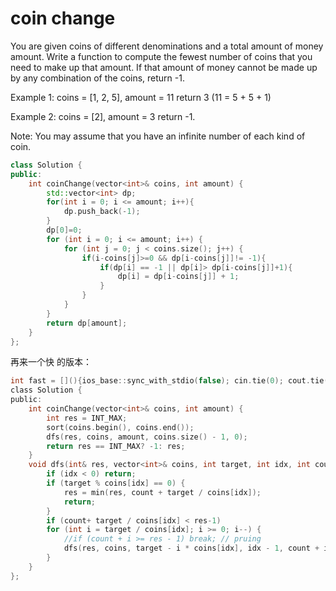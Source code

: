 # coin change

You are given coins of different denominations and a total amount of money amount. Write a function to compute the fewest number of coins that you need to make up that amount. If that amount of money cannot be made up by any combination of the coins, return -1.

Example 1:
coins = [1, 2, 5], amount = 11
return 3 (11 = 5 + 5 + 1)

Example 2:
coins = [2], amount = 3
return -1.

Note:
You may assume that you have an infinite number of each kind of coin.

```cpp
class Solution {
public:
    int coinChange(vector<int>& coins, int amount) {
        std::vector<int> dp;
        for(int i = 0; i <= amount; i++){
            dp.push_back(-1);
        }
        dp[0]=0;
        for (int i = 0; i <= amount; i++) {
            for (int j = 0; j < coins.size(); j++) {
                if(i-coins[j]>=0 && dp[i-coins[j]]!= -1){
                    if(dp[i] == -1 || dp[i]> dp[i-coins[j]]+1){
                        dp[i] = dp[i-coins[j]] + 1;
                    }
                }
            }
        }
        return dp[amount];
    }
};
```

再来一个快 的版本：

```c
int fast = [](){ios_base::sync_with_stdio(false); cin.tie(0); cout.tie(0); return 0;}();
class Solution {
public:
    int coinChange(vector<int>& coins, int amount) {
        int res = INT_MAX;
        sort(coins.begin(), coins.end());
        dfs(res, coins, amount, coins.size() - 1, 0);
        return res == INT_MAX? -1: res;
    }
    void dfs(int& res, vector<int>& coins, int target, int idx, int count) {
        if (idx < 0) return;
        if (target % coins[idx] == 0) {
            res = min(res, count + target / coins[idx]);
            return;
        }
        if (count+ target / coins[idx] < res-1)
        for (int i = target / coins[idx]; i >= 0; i--) {
            //if (count + i >= res - 1) break; // pruing
            dfs(res, coins, target - i * coins[idx], idx - 1, count + i);
        }
    }
};
```
